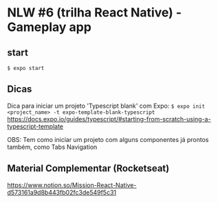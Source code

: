 # NLW #6 (trilha React Native) - Gameplay app

## start
``$ expo start``

## Dicas
Dica para iniciar um projeto 'Typescript blank' com Expo:
``$ expo init <project_name> -t expo-template-blank-typescript``
https://docs.expo.io/guides/typescript/#starting-from-scratch-using-a-typescript-template

OBS: Tem como iniciar um projeto com alguns componentes já prontos também, como Tabs Navigation

## Material Complementar (Rocketseat)
https://www.notion.so/Mission-React-Native-d573161a9d8b443fb02fc3de549f5c31